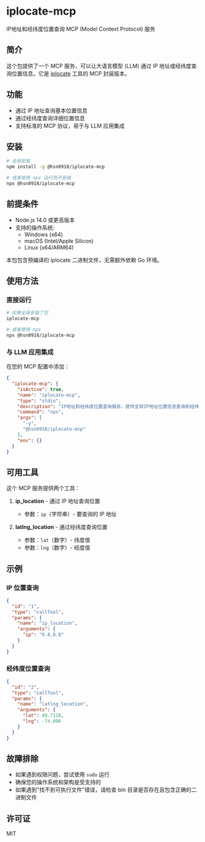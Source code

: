 # iplocate-mcp

IP地址和经纬度位置查询 MCP (Model Context Protocol) 服务

## 简介

这个包提供了一个 MCP 服务，可以让大语言模型 (LLM) 通过 IP 地址或经纬度查询位置信息。它是 [iplocate](https://github.com/hsn0918/iplocate) 工具的 MCP 封装版本。

## 功能

- 通过 IP 地址查询基本位置信息
- 通过经纬度查询详细位置信息
- 支持标准的 MCP 协议，易于与 LLM 应用集成

## 安装

```bash
# 全局安装
npm install -g @hsn0918/iplocate-mcp

# 或者使用 npx 运行而不安装
npx @hsn0918/iplocate-mcp
```

## 前提条件

- Node.js 14.0 或更高版本
- 支持的操作系统:
  - Windows (x64)
  - macOS (Intel/Apple Silicon)
  - Linux (x64/ARM64)

本包包含预编译的 iplocate 二进制文件，无需额外依赖 Go 环境。

## 使用方法

### 直接运行

```bash
# 如果全局安装了包
iplocate-mcp

# 或者使用 npx
npx @hsn0918/iplocate-mcp
```

### 与 LLM 应用集成

在您的 MCP 配置中添加：

```json
{
  "iplocate-mcp": {
    "isActive": true,
    "name": "iplocate-mcp",
    "type": "stdio",
    "description": "IP地址和经纬度位置查询服务，提供全球IP地址位置信息查询和经纬度详细地址查询功能",
    "command": "npx",
    "args": [
      "-y",
      "@hsn0918/iplocate-mcp"
    ],
    "env": {}
  }
}
```

## 可用工具

这个 MCP 服务提供两个工具：

1. **ip_location** - 通过 IP 地址查询位置
   - 参数：`ip`（字符串）- 要查询的 IP 地址

2. **latlng_location** - 通过经纬度查询位置
   - 参数：`lat`（数字）- 纬度值
   - 参数：`lng`（数字）- 经度值

## 示例

### IP 位置查询

```json
{
  "id": "1",
  "type": "callTool",
  "params": {
    "name": "ip_location",
    "arguments": {
      "ip": "8.8.8.8"
    }
  }
}
```

### 经纬度位置查询

```json
{
  "id": "2",
  "type": "callTool",
  "params": {
    "name": "latlng_location",
    "arguments": {
      "lat": 40.7128,
      "lng": -74.006
    }
  }
}
```

## 故障排除

- 如果遇到权限问题，尝试使用 `sudo` 运行
- 确保您的操作系统和架构是受支持的
- 如果遇到"找不到可执行文件"错误，请检查 bin 目录是否存在且包含正确的二进制文件

## 许可证

MIT